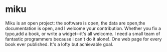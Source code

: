 # miku
Miku is an open project: the software is open, the data are open,the documentation is open, and I welcome your contribution.
Whether you fix a typo,add a book, or write a widget--it's all welcome. I need a small team of fantastic programmers
because i can't do it alone!.
One web page for every book ever published. It's a lofty but achievable goal.
